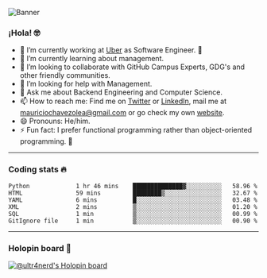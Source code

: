 ![Banner](banner.gif)

### ¡Hola! 🤓

- 🔭 I’m currently working at [Uber](https://uber.com) as Software Engineer. 🚗
- 🌱 I’m currently learning about management.
- 👯 I’m looking to collaborate with GitHub Campus Experts, GDG's and other friendly communities.
- 🤔 I’m looking for help with Management.
- 💬 Ask me about Backend Engineering and Computer Science.
- 📫 How to reach me: Find me on [Twitter](https://twitter.com/ultr4nerd) or [LinkedIn](https://www.linkedin.com/in/ultr4nerd), mail me at [mauriciochavezolea@gmail.com](mailto:mauriciochavezolea@gmail.com) or go check my own [website](https://mauriciochavez.dev).
- 😄 Pronouns: He/him. 
- ⚡ Fun fact: I prefer functional programming rather than object-oriented programming. 🤭
---

### Coding stats 🔥

<!--START_SECTION:waka-->

```text
Python             1 hr 46 mins    ██████████████▓░░░░░░░░░░   58.96 %
HTML               59 mins         ████████▒░░░░░░░░░░░░░░░░   32.67 %
YAML               6 mins          █░░░░░░░░░░░░░░░░░░░░░░░░   03.48 %
XML                2 mins          ▒░░░░░░░░░░░░░░░░░░░░░░░░   01.20 %
SQL                1 min           ▒░░░░░░░░░░░░░░░░░░░░░░░░   00.99 %
GitIgnore file     1 min           ▒░░░░░░░░░░░░░░░░░░░░░░░░   00.90 %
```

<!--END_SECTION:waka-->

---

### Holopin board 🦖

[![@ultr4nerd's Holopin board](https://holopin.me/ultr4nerd)](https://holopin.io/@ultr4nerd)
